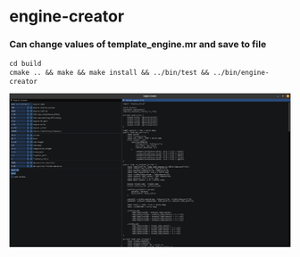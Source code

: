 # engine-creator

### Can change values of template_engine.mr and save to file

```
cd build
cmake .. && make && make install && ../bin/test && ../bin/engine-creator
```

![Screenshot of EngineCreator app running](images/engine-creator-01.png)